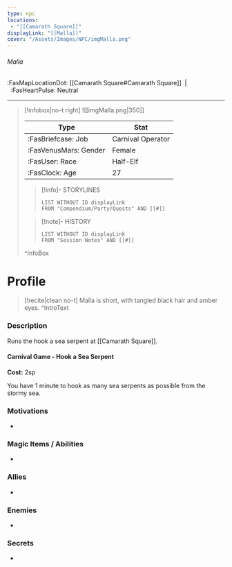 ```yaml
---
type: npc
locations:
 - "[[Camarath Square]]"
displayLink: "[[Malla]]"
cover: "/Assets/Images/NPC/imgMalla.png"
---
```

###### Malla
<span class="sub2">:FasMapLocationDot: [[Camarath Square#Camarath Square]]&nbsp;&nbsp;|&nbsp;&nbsp;:FasHeartPulse: Neutral </span>
___

> [!infobox|no-t right]
> ![[imgMalla.png|350]]
>
> | Type | Stat |
> | ---- | ---- |
> | :FasBriefcase: Job |  Carnival Operator |
> | :FasVenusMars: Gender | Female |
> | :FasUser: Race | Half-Elf |
> | :FasClock: Age | 27 |
>
>> [!info]- STORYLINES
>>```dataview
>>LIST WITHOUT ID displayLink
>>FROM "Compendium/Party/Quests" AND [[#]]
>
>>[!note]- HISTORY
>>```dataview
>>LIST WITHOUT ID displayLink
>>FROM "Session Notes" AND [[#]]
>
>^InfoBox

# Profile

> [!recite|clean no-t]
>	Malla is short, with tangled black hair and amber eyes.
>^IntroText

### Description
Runs the hook a sea serpent at [[Camarath Square]].

#### Carnival Game - Hook a Sea Serpent

**Cost:** 2sp

You have 1 minute to hook as many sea serpents as possible from the stormy sea. 

### Motivations
- 

### Magic Items / Abilities
- 

### Allies
- 

### Enemies
- 

### Secrets
- 